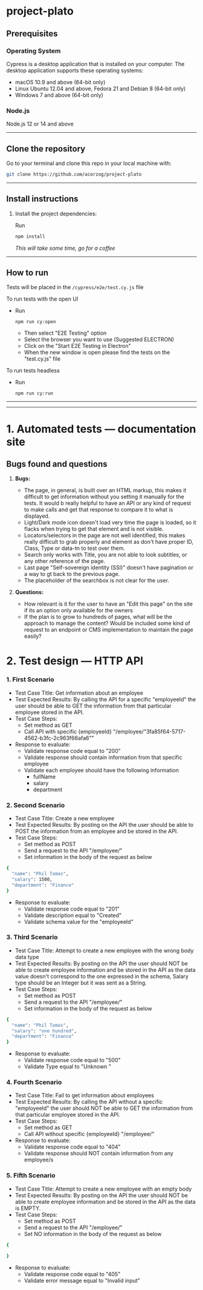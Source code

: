 # project-plato

## Prerequisites

### Operating System
Cypress is a desktop application that is installed on your computer. The desktop application supports these operating systems:

- macOS 10.9 and above (64-bit only)
- Linux Ubuntu 12.04 and above, Fedora 21 and Debian 8 (64-bit only)
- Windows 7 and above (64-bit only)

### Node.js

Node.js 12 or 14 and above

______________________________________________________________________________________________________

## Clone the repository
Go to your terminal and clone this repo in your local machine with:

```sh
git clone https://github.com/acorzog/project-plato
```
______________________________________________________________________________________________________

## Install instructions

1. Install the project dependencies:

    Run
    ```bash
    npm install
    ```
    _This will take some time, go for a coffee_

______________________________________________________________________________________________________

## How to run

Tests will be placed in the `/cypress/e2e/test.cy.js` file

To run tests with the open UI
  - Run
    ```
    npm run cy:open
    ```
    - Then select "E2E Testing" option 
    - Select the browser you want to use (Suggested ELECTRON) 
    - Click on the "Start E2E Testing in Electron"
    - When the new window is open please find the tests on the "test.cy.js" file

To run tests headless
  - Run
    ```
    npm run cy:run
    ```  
______________________________________________________________________________________________________
______________________________________________________________________________________________________

# 1. __Automated tests — documentation site__
   ## Bugs found and questions

1. __Bugs:__
    - The page, in general, is built over an HTML markup, this makes it difficult to get information without you setting it manually for the tests. It would b really helpful to have an API or any kind of request to make calls and get that response to compare it to what is displayed.
    - Light/Dark mode icon doesn't load very time the page is loaded, so it flacks when trying to get that element and is not visible.
    - Locators/selectors in the page are not well identified, this makes really difficult to grab properly and element as don't have proper ID, Class, Type or data-tn to test over them.
    - Search only works with Title, you are not able to look subtitles, or any other reference of the page.
    - Last page "Self-sovereign identity (SSI)" doesn't have pagination or a way to gt back to the previous page.
    - The placeholder of the searchbox is not clear for the user.

2. __Questions:__
    - How relevant is it for the user to have an "Edit this page" on the site if its an option only available for the owners
    - If the plan is to grow to hundreds of pages, what will be the approach to manage the content? Would be included some kind of request to an endpoint or CMS implementation to maintain the page easily?

# 2. __Test design — HTTP API__

### 1. First Scenario
  - Test Case Title: Get information about an employee
  - Test Expected Results: By calling the API for a specific "employeeId" the user should be able to GET the information from that particular employee stored in the API.
  - Test Case Steps: 
    - Set method as GET
    - Call API with specific {employeeId} "/employee/"3fa85f64-5717-4562-b3fc-2c963f66afa6""
  - Response to evaluate:
    - Validate response code equal to "200"
    - Validate response should contain information from that specific employee
    - Validate each employee should have the following information
      - fullName
      - salary
      - department

### 2. Second Scenario
  - Test Case Title: Create a new employee
  - Test Expected Results: By posting on the API the user should be able to POST the information from an employee and be stored in the API.
  - Test Case Steps: 
    - Set method as POST
    - Send a request to the API "/employee/"
    - Set information in the body of the request as below
```sh
{
  "name": "Phil Tomas",
  "salary": 1500,
  "department": "Finance"
}
````
  - Response to evaluate:
    - Validate response code equal to "201"
    - Validate description equal to "Created"
    - Validate schema value for the "employeeId"

### 3. Third Scenario
  - Test Case Title: Attempt to create a new employee with the wrong body data type
  - Test Expected Results: By posting on the API the user should NOT be able to create employee information and be stored in the API as the data value doesn't correspond to the one expressed in the schema, Salary type should be an Integer but it was sent as a String.
  - Test Case Steps: 
    - Set method as POST
    - Send a request to the API "/employee/"
    - Set information in the body of the request as below
```sh
{
  "name": "Phil Tomas",
  "salary": "one hundred",
  "department": "Finance"
}
````
  - Response to evaluate:
    - Validate response code equal to "500"
    - Validate Type equal to "Unknown "

### 4. Fourth Scenario
  - Test Case Title: Fail to get information about employees
  - Test Expected Results: By calling the API without a specific "employeeId" the user should NOT be able to GET the information from that particular employee stored in the API.
  - Test Case Steps: 
    - Set method as GET
    - Call API without specific {employeeId} "/employee/"
  - Response to evaluate:
    - Validate response code equal to "404"
    - Validate response should NOT contain information from any employee/s

### 5. Fifth Scenario
  - Test Case Title: Attempt to create a new employee with an empty body
  - Test Expected Results: By posting on the API the user should NOT be able to create employee information and be stored in the API as the data is EMPTY.
  - Test Case Steps: 
    - Set method as POST
    - Send a request to the API "/employee/"
    - Set NO information in the body of the request as below
```sh
{

}
````
  - Response to evaluate:
    - Validate response code equal to "405"
    - Validate error message equal to "Invalid input"